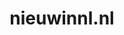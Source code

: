 ---
layout: post
title:  "nieuwinnl.nl"
internal_url:  "/dutchgov/nieuwinnl.nl.html"
subdomains_count: 2
all_subdomains_count: 2
urls_count: 2
ssl_rank: 0
http_rank: 75
url_link: /data/nieuwinnl.nl/urls.txt
all_subdomains_link: /data/nieuwinnl.nl/all_subdomains.txt
subdomains_link: /data/nieuwinnl.nl/subdomains.txt
categories: dutchgov
---